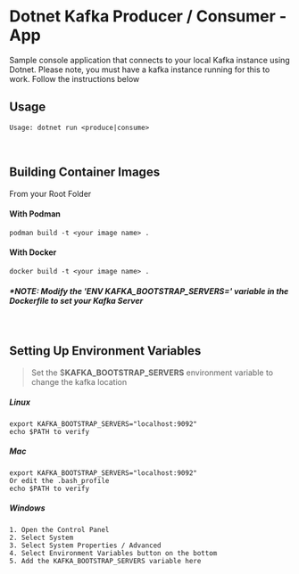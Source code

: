 # Dotnet Kafka Producer / Consumer - App

Sample console application that connects to your local Kafka instance using Dotnet. Please note, you must have a kafka instance running for this to work. Follow the instructions below 
     
## Usage
```
Usage: dotnet run <produce|consume>
```

$~$ 


## Building Container Images 
From your Root Folder

#### With Podman
```
podman build -t <your image name> .
```
#### With Docker
```
docker build -t <your image name> .
```
 ##### *NOTE: Modify the 'ENV KAFKA_BOOTSTRAP_SERVERS=<server>' variable in the Dockerfile to set your Kafka Server

  $~$

## Setting Up Environment Variables

> Set the $**KAFKA_BOOTSTRAP_SERVERS** environment variable to change the kafka location

##### Linux
```
export KAFKA_BOOTSTRAP_SERVERS="localhost:9092"  
echo $PATH to verify
```  

##### Mac
```
export KAFKA_BOOTSTRAP_SERVERS="localhost:9092"
Or edit the .bash_profile
echo $PATH to verify
```

##### Windows
```
1. Open the Control Panel
2. Select System
3. Select System Properties / Advanced
4. Select Environment Variables button on the bottom
5. Add the KAFKA_BOOTSTRAP_SERVERS variable here
```

  $~$

